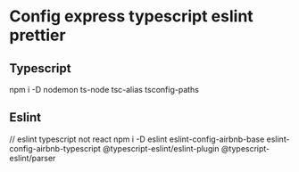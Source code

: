 # Config express typescript eslint prettier

## Typescript

npm i -D nodemon ts-node tsc-alias tsconfig-paths

## Eslint

// eslint typescript not react
npm i -D eslint eslint-config-airbnb-base eslint-config-airbnb-typescript @typescript-eslint/eslint-plugin @typescript-eslint/parser
